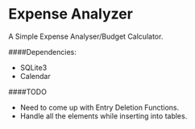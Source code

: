 # Expense Analyzer
A Simple Expense Analyser/Budget Calculator. 

####Dependencies:
- SQLite3
- Calendar

####TODO
- Need to come up with Entry Deletion Functions. 
- Handle all the elements while inserting into tables.

